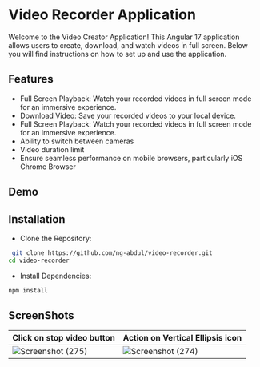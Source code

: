 
# Video Recorder Application

Welcome to the Video Creator Application! This Angular 17 application allows users to create, download, and watch videos in full screen. Below you will find instructions on how to set up and use the application.

## Features


- Full Screen Playback: Watch your recorded videos in full screen mode for an immersive experience.
- Download Video: Save your recorded videos to your local device.
- Full Screen Playback: Watch your recorded videos in full screen mode for an immersive experience.
- Ability to switch between cameras
- Video duration limit
- Ensure seamless performance on mobile browsers, particularly iOS Chrome Browser
## Demo




## Installation

- Clone the Repository:

```bash
 git clone https://github.com/ng-abdul/video-recorder.git
cd video-recorder

```
- Install Dependencies:
```bash
npm install

```

## ScreenShots



| Click on stop video button                                  | Action on Vertical Ellipsis icon                                  |
| ---------------------------------------- | ---------------------------------------- |
| ![Screenshot (275)](https://github.com/ng-abdul/video-recorder/assets/169676913/a2253945-14de-4eb9-b945-edcb9858c973)                | ![Screenshot (274)](https://github.com/ng-abdul/video-recorder/assets/169676913/0dd0b56e-a32e-4314-9ce6-80bdff68dc79)| 

